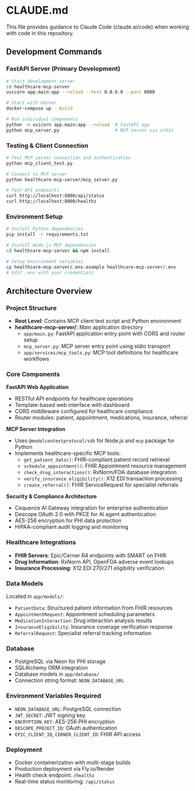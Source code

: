 # CLAUDE.md

This file provides guidance to Claude Code (claude.ai/code) when working with code in this repository.

## Development Commands

### FastAPI Server (Primary Development)
```bash
# Start development server
cd healthcare-mcp-server
uvicorn app.main:app --reload --host 0.0.0.0 --port 8000

# Start with Docker
docker-compose up --build

# Run individual components
python -m uvicorn app.main:app --reload  # FastAPI app
python mcp_server.py                     # MCP server via stdio
```

### Testing & Client Connection
```bash
# Test MCP server connection and authentication
python mcp_client_test.py

# Connect to MCP server
python healthcare-mcp-server/mcp_server.py

# Test API endpoints
curl http://localhost:8000/api/status
curl http://localhost:8000/healthz
```

### Environment Setup
```bash
# Install Python dependencies
pip install -r requirements.txt

# Install Node.js MCP dependencies
cd healthcare-mcp-server && npm install

# Setup environment variables
cp healthcare-mcp-server/.env.example healthcare-mcp-server/.env
# Edit .env with your credentials
```

## Architecture Overview

### Project Structure
- **Root Level**: Contains MCP client test script and Python environment
- **healthcare-mcp-server/**: Main application directory
  - `app/main.py`: FastAPI application entry point with CORS and router setup
  - `mcp_server.py`: MCP server entry point using stdio transport
  - `app/services/mcp_tools.py`: MCP tool definitions for healthcare workflows

### Core Components

**FastAPI Web Application**
- RESTful API endpoints for healthcare operations
- Template-based web interface with dashboard
- CORS middleware configured for healthcare compliance
- Router modules: patient, appointment, medications, insurance, referral

**MCP Server Integration**
- Uses `@modelcontextprotocol/sdk` for Node.js and `mcp` package for Python
- Implements healthcare-specific MCP tools:
  - `get_patient_data()`: FHIR-compliant patient record retrieval
  - `schedule_appointment()`: FHIR Appointment resource management
  - `check_drug_interactions()`: RxNorm/FDA database integration
  - `verify_insurance_eligibility()`: X12 EDI transaction processing
  - `create_referral()`: FHIR ServiceRequest for specialist referrals

**Security & Compliance Architecture**
- Cequence AI Gateway integration for enterprise authentication
- Descope OAuth 2.0 with PKCE for AI agent authentication
- AES-256 encryption for PHI data protection
- HIPAA-compliant audit logging and monitoring

### Healthcare Integrations
- **FHIR Servers**: Epic/Cerner R4 endpoints with SMART on FHIR
- **Drug Information**: RxNorm API, OpenFDA adverse event lookups
- **Insurance Processing**: X12 EDI 270/271 eligibility verification

### Data Models
Located in `app/models/`:
- `PatientData`: Structured patient information from FHIR resources
- `AppointmentRequest`: Appointment scheduling parameters
- `MedicationInteraction`: Drug interaction analysis results
- `InsuranceEligibility`: Insurance coverage verification response
- `ReferralRequest`: Specialist referral tracking information

### Database
- PostgreSQL via Neon for PHI storage
- SQLAlchemy ORM integration
- Database models in `app/database/`
- Connection string format: `NEON_DATABASE_URL`

### Environment Variables Required
- `NEON_DATABASE_URL`: PostgreSQL connection
- `JWT_SECRET`: JWT signing key
- `ENCRYPTION_KEY`: AES-256 PHI encryption
- `DESCOPE_PROJECT_ID`: OAuth authentication
- `EPIC_CLIENT_ID`, `CERNER_CLIENT_ID`: FHIR API access

### Deployment
- Docker containerization with multi-stage builds
- Production deployment via Fly.io/Render
- Health check endpoint: `/healthz`
- Real-time status monitoring: `/api/status`